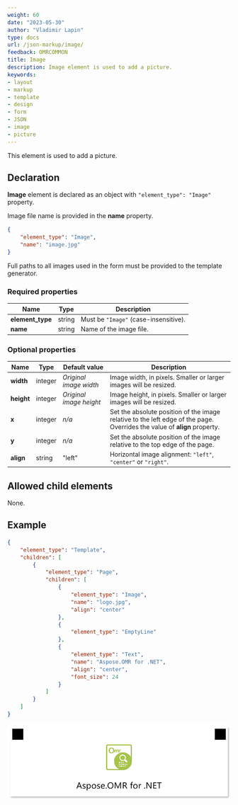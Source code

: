 ```yaml
---
weight: 60
date: "2023-05-30"
author: "Vladimir Lapin"
type: docs
url: /json-markup/image/
feedback: OMRCOMMON
title: Image
description: Image element is used to add a picture.
keywords:
- layout
- markup
- template
- design
- form
- JSON
- image
- picture
---
```


This element is used to add a picture.

## Declaration

**Image** element is declared as an object with `"element_type": "Image"` property.

Image file name is provided in the **name** property.

```json
{
	"element_type": "Image",
	"name": "image.jpg"
}
```

Full paths to all images used in the form must be provided to the template generator.

### Required properties

Name | Type | Description
---- | ---- | -----------
**element_type** | string | Must be `"Image"` (case-insensitive).
**name** | string | Name of the image file.

### Optional properties

Name | Type | Default value | Description
---- | ---- | ------------- | -----------
**width** | integer | _Original image width_ | Image width, in pixels. Smaller or larger images will be resized.
**height** | integer | _Original image height_ | Image height, in pixels. Smaller or larger images will be resized.
**x** | integer | _n/a_ | Set the absolute position of the image relative to the left edge of the page.<br />Overrides the value of **align** property.
**y** | integer | _n/a_ | Set the absolute position of the image relative to the top edge of the page.
**align** | string | "left" | Horizontal image alignment: `"left"`, `"center"` or `"right"`.

## Allowed child elements

None.

## **Example**

```json
{
	"element_type": "Template",
	"children": [
		{
			"element_type": "Page",
			"children": [
				{
					"element_type": "Image",
					"name": "logo.jpg",
					"align": "center"
				},
				{
					"element_type": "EmptyLine"
				},
				{
					"element_type": "Text",
					"name": "Aspose.OMR for .NET",
					"align": "center",
					"font_size": 24
				}
			]
		}
	]
}
```

![Image](image.png)
